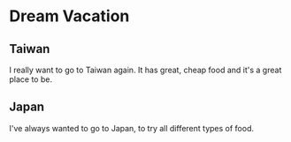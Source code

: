 # Dream Vacation

## Taiwan

I really want to go to Taiwan again. It has great, cheap food and it's a great place to be.

## Japan

I've always wanted to go to Japan, to try all different types of food.